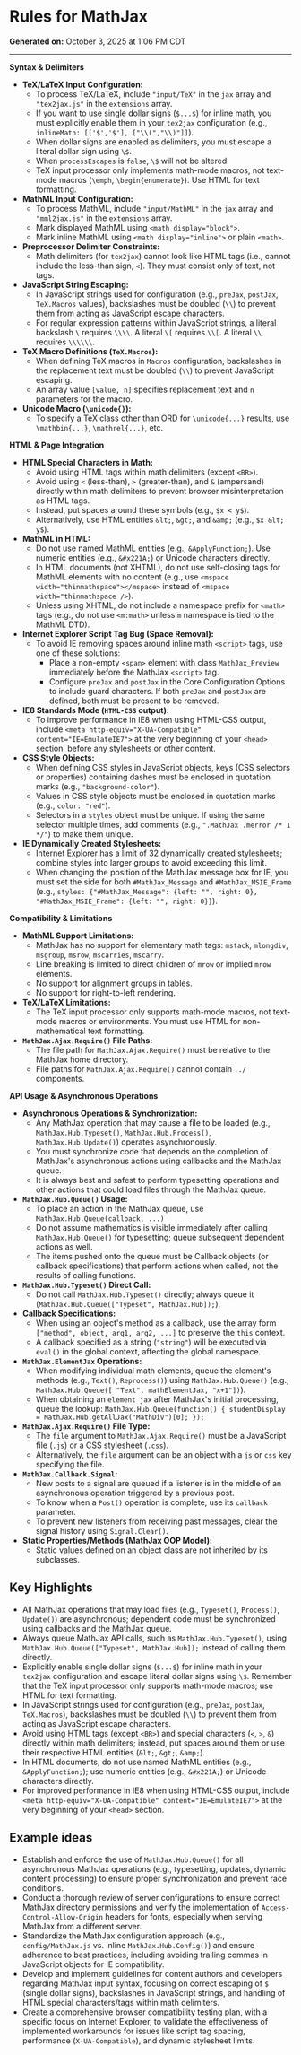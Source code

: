 # Rules for MathJax

**Generated on:** October 3, 2025 at 1:06 PM CDT

---


**Syntax & Delimiters**

*   **TeX/LaTeX Input Configuration:**
    *   To process TeX/LaTeX, include `"input/TeX"` in the `jax` array and `"tex2jax.js"` in the `extensions` array.
    *   If you want to use single dollar signs (`$...$`) for inline math, you must explicitly enable them in your `tex2jax` configuration (e.g., `inlineMath: [['$','$'], ["\\(","\\)"]]`).
    *   When dollar signs are enabled as delimiters, you must escape a literal dollar sign using `\$`.
    *   When `processEscapes` is `false`, `\$` will not be altered.
    *   TeX input processor only implements math-mode macros, not text-mode macros (`\emph`, `\begin{enumerate}`). Use HTML for text formatting.
*   **MathML Input Configuration:**
    *   To process MathML, include `"input/MathML"` in the `jax` array and `"mml2jax.js"` in the `extensions` array.
    *   Mark displayed MathML using `<math display="block">`.
    *   Mark inline MathML using `<math display="inline">` or plain `<math>`.
*   **Preprocessor Delimiter Constraints:**
    *   Math delimiters (for `tex2jax`) cannot look like HTML tags (i.e., cannot include the less-than sign, `<`). They must consist only of text, not tags.
*   **JavaScript String Escaping:**
    *   In JavaScript strings used for configuration (e.g., `preJax`, `postJax`, `TeX.Macros` values), backslashes must be doubled (`\\`) to prevent them from acting as JavaScript escape characters.
    *   For regular expression patterns within JavaScript strings, a literal backslash `\` requires `\\\\`. A literal `\[` requires `\\[`. A literal `\\` requires `\\\\\\`.
*   **TeX Macro Definitions (`TeX.Macros`):**
    *   When defining TeX macros in `Macros` configuration, backslashes in the replacement text must be doubled (`\\`) to prevent JavaScript escaping.
    *   An array value `[value, n]` specifies replacement text and `n` parameters for the macro.
*   **Unicode Macro (`\unicode{}`):**
    *   To specify a TeX class other than ORD for `\unicode{...}` results, use `\mathbin{...}`, `\mathrel{...}`, etc.

**HTML & Page Integration**

*   **HTML Special Characters in Math:**
    *   Avoid using HTML tags within math delimiters (except `<BR>`).
    *   Avoid using `<` (less-than), `>` (greater-than), and `&` (ampersand) directly within math delimiters to prevent browser misinterpretation as HTML tags.
    *   Instead, put spaces around these symbols (e.g., `$x < y$`).
    *   Alternatively, use HTML entities `&lt;`, `&gt;`, and `&amp;` (e.g., `$x &lt; y$`).
*   **MathML in HTML:**
    *   Do not use named MathML entities (e.g., `&ApplyFunction;`). Use numeric entities (e.g., `&#x221A;`) or Unicode characters directly.
    *   In HTML documents (not XHTML), do not use self-closing tags for MathML elements with no content (e.g., use `<mspace width="thinmathspace"></mspace>` instead of `<mspace width="thinmathspace />`).
    *   Unless using XHTML, do not include a namespace prefix for `<math>` tags (e.g., do not use `<m:math>` unless `m` namespace is tied to the MathML DTD).
*   **Internet Explorer Script Tag Bug (Space Removal):**
    *   To avoid IE removing spaces around inline math `<script>` tags, use one of these solutions:
        *   Place a non-empty `<span>` element with class `MathJax_Preview` immediately before the MathJax `<script>` tag.
        *   Configure `preJax` and `postJax` in the Core Configuration Options to include guard characters. If both `preJax` and `postJax` are defined, both must be present to be removed.
*   **IE8 Standards Mode (`HTML-CSS` output):**
    *   To improve performance in IE8 when using HTML-CSS output, include `<meta http-equiv="X-UA-Compatible" content="IE=EmulateIE7">` at the very beginning of your `<head>` section, before any stylesheets or other content.
*   **CSS Style Objects:**
    *   When defining CSS styles in JavaScript objects, keys (CSS selectors or properties) containing dashes must be enclosed in quotation marks (e.g., `"background-color"`).
    *   Values in CSS style objects must be enclosed in quotation marks (e.g., `color: "red"`).
    *   Selectors in a `styles` object must be unique. If using the same selector multiple times, add comments (e.g., `".MathJax .merror /* 1 */"`) to make them unique.
*   **IE Dynamically Created Stylesheets:**
    *   Internet Explorer has a limit of 32 dynamically created stylesheets; combine styles into larger groups to avoid exceeding this limit.
    *   When changing the position of the MathJax message box for IE, you must set the side for both `#MathJax_Message` and `#MathJax_MSIE_Frame` (e.g., `styles: {"#MathJax_Message": {left: "", right: 0}, "#MathJax_MSIE_Frame": {left: "", right: 0}}`).

**Compatibility & Limitations**

*   **MathML Support Limitations:**
    *   MathJax has no support for elementary math tags: `mstack`, `mlongdiv`, `msgroup`, `msrow`, `mscarries`, `mscarry`.
    *   Line breaking is limited to direct children of `mrow` or implied `mrow` elements.
    *   No support for alignment groups in tables.
    *   No support for right-to-left rendering.
*   **TeX/LaTeX Limitations:**
    *   The TeX input processor only supports math-mode macros, not text-mode macros or environments. You must use HTML for non-mathematical text formatting.
*   **`MathJax.Ajax.Require()` File Paths:**
    *   The file path for `MathJax.Ajax.Require()` must be relative to the MathJax home directory.
    *   File paths for `MathJax.Ajax.Require()` cannot contain `../` components.

**API Usage & Asynchronous Operations**

*   **Asynchronous Operations & Synchronization:**
    *   Any MathJax operation that may cause a file to be loaded (e.g., `MathJax.Hub.Typeset()`, `MathJax.Hub.Process()`, `MathJax.Hub.Update()`) operates asynchronously.
    *   You must synchronize code that depends on the completion of MathJax's asynchronous actions using callbacks and the MathJax queue.
    *   It is always best and safest to perform typesetting operations and other actions that could load files through the MathJax queue.
*   **`MathJax.Hub.Queue()` Usage:**
    *   To place an action in the MathJax queue, use `MathJax.Hub.Queue(callback, ...)`
    *   Do not assume mathematics is visible immediately after calling `MathJax.Hub.Queue()` for typesetting; queue subsequent dependent actions as well.
    *   The items pushed onto the queue must be Callback objects (or callback specifications) that perform actions when called, not the results of calling functions.
*   **`MathJax.Hub.Typeset()` Direct Call:**
    *   Do not call `MathJax.Hub.Typeset()` directly; always queue it (`MathJax.Hub.Queue(["Typeset", MathJax.Hub]);`).
*   **Callback Specifications:**
    *   When using an object's method as a callback, use the array form `["method", object, arg1, arg2, ...]` to preserve the `this` context.
    *   A callback specified as a string (`"string"`) will be executed via `eval()` in the global context, affecting the global namespace.
*   **`MathJax.ElementJax` Operations:**
    *   When modifying individual math elements, queue the element's methods (e.g., `Text()`, `Reprocess()`) using `MathJax.Hub.Queue()` (e.g., `MathJax.Hub.Queue([ "Text", mathElementJax, "x+1"])`).
    *   When obtaining an `element jax` after MathJax's initial processing, queue the lookup: `MathJax.Hub.Queue(function() { studentDisplay = MathJax.Hub.getAllJax("MathDiv")[0]; });`
*   **`MathJax.Ajax.Require()` File Type:**
    *   The `file` argument to `MathJax.Ajax.Require()` must be a JavaScript file (`.js`) or a CSS stylesheet (`.css`).
    *   Alternatively, the `file` argument can be an object with a `js` or `css` key specifying the file.
*   **`MathJax.Callback.Signal`:**
    *   New posts to a signal are queued if a listener is in the middle of an asynchronous operation triggered by a previous post.
    *   To know when a `Post()` operation is complete, use its `callback` parameter.
    *   To prevent new listeners from receiving past messages, clear the signal history using `Signal.Clear()`.
*   **Static Properties/Methods (MathJax OOP Model):**
    *   Static values defined on an object class are not inherited by its subclasses.

## Key Highlights

* All MathJax operations that may load files (e.g., `Typeset()`, `Process()`, `Update()`) are asynchronous; dependent code must be synchronized using callbacks and the MathJax queue.
* Always queue MathJax API calls, such as `MathJax.Hub.Typeset()`, using `MathJax.Hub.Queue(["Typeset", MathJax.Hub]);` instead of calling them directly.
* Explicitly enable single dollar signs (`$...$`) for inline math in your `tex2jax` configuration and escape literal dollar signs using `\$`. Remember that the TeX input processor only supports math-mode macros; use HTML for text formatting.
* In JavaScript strings used for configuration (e.g., `preJax`, `postJax`, `TeX.Macros`), backslashes must be doubled (`\\`) to prevent them from acting as JavaScript escape characters.
* Avoid using HTML tags (except `<BR>`) and special characters (`<`, `>`, `&`) directly within math delimiters; instead, put spaces around them or use their respective HTML entities (`&lt;`, `&gt;`, `&amp;`).
* In HTML documents, do not use named MathML entities (e.g., `&ApplyFunction;`); use numeric entities (e.g., `&#x221A;`) or Unicode characters directly.
* For improved performance in IE8 when using HTML-CSS output, include `<meta http-equiv="X-UA-Compatible" content="IE=EmulateIE7">` at the very beginning of your `<head>` section.

## Example ideas

* Establish and enforce the use of `MathJax.Hub.Queue()` for all asynchronous MathJax operations (e.g., typesetting, updates, dynamic content processing) to ensure proper synchronization and prevent race conditions.
* Conduct a thorough review of server configurations to ensure correct MathJax directory permissions and verify the implementation of `Access-Control-Allow-Origin` headers for fonts, especially when serving MathJax from a different server.
* Standardize the MathJax configuration approach (e.g., `config/MathJax.js` vs. inline `MathJax.Hub.Config()`) and ensure adherence to best practices, including avoiding trailing commas in JavaScript objects for IE compatibility.
* Develop and implement guidelines for content authors and developers regarding MathJax input syntax, focusing on correct escaping of `$` (single dollar signs), backslashes in JavaScript strings, and handling of HTML special characters/tags within math delimiters.
* Create a comprehensive browser compatibility testing plan, with a specific focus on Internet Explorer, to validate the effectiveness of implemented workarounds for issues like script tag spacing, performance (`X-UA-Compatible`), and dynamic stylesheet limits.
